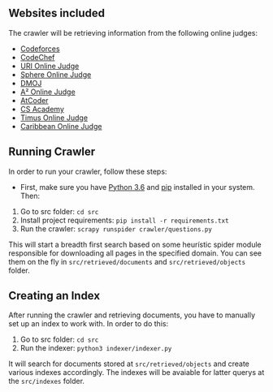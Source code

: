 ## Websites included

The crawler will be retrieving information from the following online judges:

* [Codeforces](http://codeforces.com/)
* [CodeChef](https://www.codechef.com/)
* [URI Online Judge](https://www.urionlinejudge.com.br/)
* [Sphere Online Judge](http://www.spoj.com/)
* [DMOJ](https://dmoj.ca/)
* [A² Online Judge](https://a2oj.com/)
* [AtCoder](https://atcoder.jp/)
* [CS Academy](https://csacademy.com/)
* [Timus Online Judge](http://acm.timus.ru/)
* [Caribbean Online Judge](http://coj.uci.cu)

## Running Crawler

In order to run your crawler, follow these steps:

* First, make sure you have [Python 3.6](https://www.python.org/) and [pip](https://pip.pypa.io/en/stable/installing/) installed in your system. Then:

1. Go to src folder: `cd src`
1. Install project requirements: `pip install -r requirements.txt`
1. Run the crawler: `scrapy runspider crawler/questions.py`

This will start a breadth first search based on some heurístic spider module responsible for downloading all pages in the specified domain. You can see them on the fly in `src/retrieved/documents` and `src/retrieved/objects` folder.

## Creating an Index

After running the crawler and retrieving documents, you have to manually set up an index to work with.  In order to do this:

1. Go to src folder: `cd src`
1. Run the indexer: `python3 indexer/indexer.py`

It will search for documents stored at `src/retrieved/objects` and create various indexes accordingly. The indexes will be avaiable for latter querys at the `src/indexes` folder.
